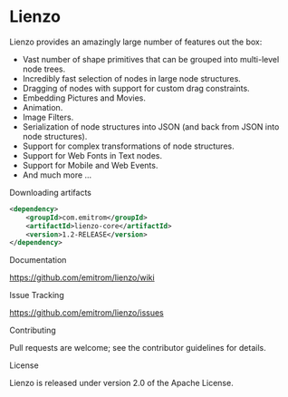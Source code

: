 Lienzo
======

Lienzo provides an amazingly large number of features out the box:

* Vast number of shape primitives that can be grouped into multi-level node trees.
* Incredibly fast selection of nodes in large node structures.
* Dragging of nodes with support for custom drag constraints.
* Embedding Pictures and Movies.
* Animation.
* Image Filters.
* Serialization of node structures into JSON (and back from JSON into node structures).
* Support for complex transformations of node structures.
* Support for Web Fonts in Text nodes.
* Support for Mobile and Web Events.
* And much more ...

Downloading artifacts

```xml
<dependency>
    <groupId>com.emitrom</groupId>
    <artifactId>lienzo-core</artifactId>
    <version>1.2-RELEASE</version>
</dependency>
```

Documentation

https://github.com/emitrom/lienzo/wiki

Issue Tracking

https://github.com/emitrom/lienzo/issues

Contributing

Pull requests are welcome; see the contributor guidelines for details.

License

Lienzo is released under version 2.0 of the Apache License.
